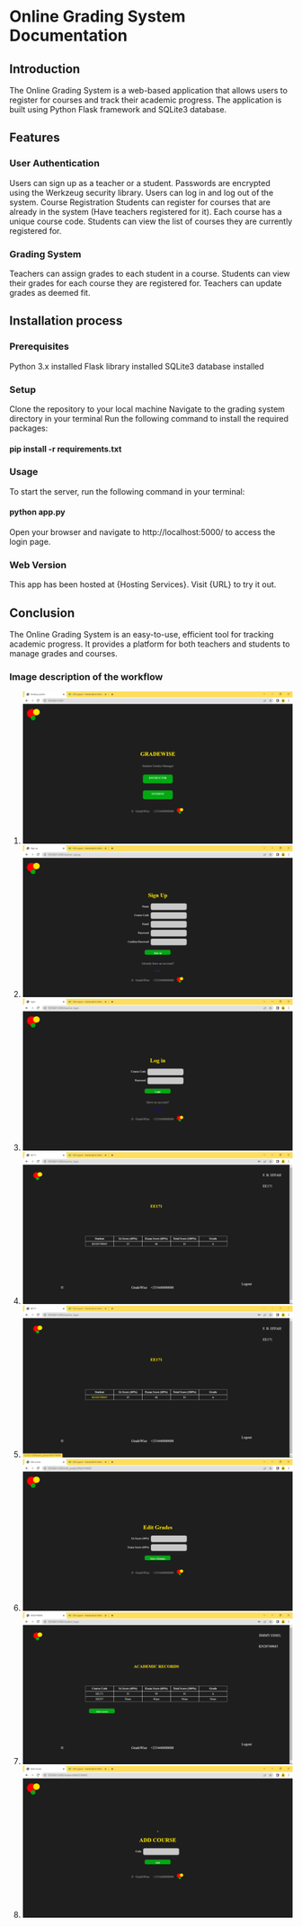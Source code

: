 # Online Grading System Documentation
## Introduction
The Online Grading System is a web-based application that allows users to register for courses and track their academic progress. The application is built using Python Flask framework and SQLite3 database.

## Features
### User Authentication
Users can sign up as a teacher or a student.
Passwords are encrypted using the Werkzeug security library.
Users can log in and log out of the system.
Course Registration
Students can register for courses that are already in the system (Have teachers registered for it).
Each course has a unique course code.
Students can view the list of courses they are currently registered for.

### Grading System
Teachers can assign grades to each student in a course.
Students can view their grades for each course they are registered for.
Teachers can update grades as deemed fit.

## Installation process
### Prerequisites
Python 3.x installed
Flask library installed
SQLite3 database installed

### Setup
Clone the repository to your local machine
Navigate to the grading system directory in your terminal
Run the following command to install the required packages:

#### pip install -r requirements.txt

### Usage
To start the server, run the following command in your terminal:
#### python app.py
Open your browser and navigate to http://localhost:5000/ to access the login page.

### Web Version
This app has been hosted at {Hosting Services}. Visit {URL} to try it out.

## Conclusion
The Online Grading System is an easy-to-use, efficient tool for tracking academic progress. It provides a platform for both teachers and students to manage grades and courses.

### Image description of the workflow

1. ![](image/Screenshot%20(174).png)
2. ![](image/Screenshot%20(175).png)
3. ![](image/Screenshot%20(176).png)
4. ![](image/Screenshot%20(177).png)
5. ![](image/Screenshot%20(178).png)
6. ![](image/Screenshot%20(179).png)
7. ![](image/Screenshot%20(180).png)
8. ![](image/Screenshot%20(181).png)